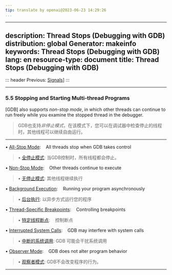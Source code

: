 ```yaml
---
tip: translate by openai@2023-06-23 14:29:26
...
```

---
description: Thread Stops (Debugging with GDB)
distribution: global
Generator: makeinfo
keywords: Thread Stops (Debugging with GDB)
lang: en
resource-type: document
title: Thread Stops (Debugging with GDB)
---
::: header
Previous: [Signals](Signals.html#Signals)]
:::

---

### 5.5 Stopping and Starting Multi-thread Programs


[GDB] also supports *non-stop mode*, in which other threads can continue to run freely while you examine the stopped thread in the debugger.

> GDB也支持*非停止模式*，在该模式下，您可以在调试器中检查停止的线程时，其他线程可以继续自由运行。

---


• [All-Stop Mode](All_002dStop-Mode.html#All_002dStop-Mode):                                                  All threads stop when GDB takes control

> • [全停止模式](All_002dStop-Mode.html#All_002dStop-Mode): 当GDB控制时，所有线程都会停止。

• [Non-Stop Mode](Non_002dStop-Mode.html#Non_002dStop-Mode):                                                  Other threads continue to execute

> • [无停止模式](Non_002dStop-Mode.html#Non_002dStop-Mode): 其他线程继续执行

• [Background Execution](Background-Execution.html#Background-Execution):                                     Running your program asynchronously

> • [后台执行](Background-Execution.html#Background-Execution): 以异步方式运行您的程序

• [Thread-Specific Breakpoints](Thread_002dSpecific-Breakpoints.html#Thread_002dSpecific-Breakpoints):        Controlling breakpoints

> • [特定线程断点](Thread_002dSpecific-Breakpoints.html#Thread_002dSpecific-Breakpoints):        控制断点

• [Interrupted System Calls](Interrupted-System-Calls.html#Interrupted-System-Calls):                         GDB may interfere with system calls

> • [中断的系统调用](Interrupted-System-Calls.html#Interrupted-System-Calls): GDB 可能会干扰系统调用

• [Observer Mode](Observer-Mode.html#Observer-Mode):                                                          GDB does not alter program behavior

> • [观察者模式](Observer-Mode.html#Observer-Mode): GDB不会改变程序的行为。

---
